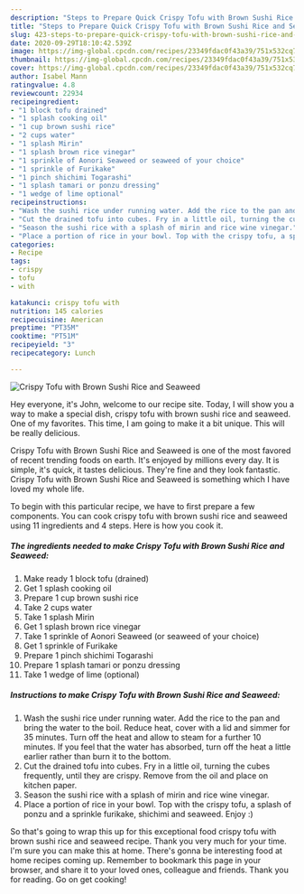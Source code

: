 ```yaml
---
description: "Steps to Prepare Quick Crispy Tofu with Brown Sushi Rice and Seaweed"
title: "Steps to Prepare Quick Crispy Tofu with Brown Sushi Rice and Seaweed"
slug: 423-steps-to-prepare-quick-crispy-tofu-with-brown-sushi-rice-and-seaweed
date: 2020-09-29T18:10:42.539Z
image: https://img-global.cpcdn.com/recipes/23349fdac0f43a39/751x532cq70/crispy-tofu-with-brown-sushi-rice-and-seaweed-recipe-main-photo.jpg
thumbnail: https://img-global.cpcdn.com/recipes/23349fdac0f43a39/751x532cq70/crispy-tofu-with-brown-sushi-rice-and-seaweed-recipe-main-photo.jpg
cover: https://img-global.cpcdn.com/recipes/23349fdac0f43a39/751x532cq70/crispy-tofu-with-brown-sushi-rice-and-seaweed-recipe-main-photo.jpg
author: Isabel Mann
ratingvalue: 4.8
reviewcount: 22934
recipeingredient:
- "1 block tofu drained"
- "1 splash cooking oil"
- "1 cup brown sushi rice"
- "2 cups water"
- "1 splash Mirin"
- "1 splash brown rice vinegar"
- "1 sprinkle of Aonori Seaweed or seaweed of your choice"
- "1 sprinkle of Furikake"
- "1 pinch shichimi Togarashi"
- "1 splash tamari or ponzu dressing"
- "1 wedge of lime optional"
recipeinstructions:
- "Wash the sushi rice under running water. Add the rice to the pan and bring the water to the boil. Reduce heat, cover with a lid and simmer for 35 minutes. Turn off the heat and allow to steam for a further 10 minutes. If you feel that the water has absorbed, turn off the heat a little earlier rather than burn it to the bottom."
- "Cut the drained tofu into cubes. Fry in a little oil, turning the cubes frequently, until they are crispy. Remove from the oil and place on kitchen paper."
- "Season the sushi rice with a splash of mirin and rice wine vinegar."
- "Place a portion of rice in your bowl. Top with the crispy tofu, a splash of ponzu and a sprinkle furikake, shichimi and seaweed. Enjoy :)"
categories:
- Recipe
tags:
- crispy
- tofu
- with

katakunci: crispy tofu with 
nutrition: 145 calories
recipecuisine: American
preptime: "PT35M"
cooktime: "PT51M"
recipeyield: "3"
recipecategory: Lunch

---
```



![Crispy Tofu with Brown Sushi Rice and Seaweed](https://img-global.cpcdn.com/recipes/23349fdac0f43a39/751x532cq70/crispy-tofu-with-brown-sushi-rice-and-seaweed-recipe-main-photo.jpg)

Hey everyone, it's John, welcome to our recipe site. Today, I will show you a way to make a special dish, crispy tofu with brown sushi rice and seaweed. One of my favorites. This time, I am going to make it a bit unique. This will be really delicious.

Crispy Tofu with Brown Sushi Rice and Seaweed is one of the most favored of recent trending foods on earth. It's enjoyed by millions every day. It is simple, it's quick, it tastes delicious. They're fine and they look fantastic. Crispy Tofu with Brown Sushi Rice and Seaweed is something which I have loved my whole life.




To begin with this particular recipe, we have to first prepare a few components. You can cook crispy tofu with brown sushi rice and seaweed using 11 ingredients and 4 steps. Here is how you cook it.

<!--inarticleads1-->

##### The ingredients needed to make Crispy Tofu with Brown Sushi Rice and Seaweed:

1. Make ready 1 block tofu (drained)
1. Get 1 splash cooking oil
1. Prepare 1 cup brown sushi rice
1. Take 2 cups water
1. Take 1 splash Mirin
1. Get 1 splash brown rice vinegar
1. Take 1 sprinkle of Aonori Seaweed (or seaweed of your choice)
1. Get 1 sprinkle of Furikake
1. Prepare 1 pinch shichimi Togarashi
1. Prepare 1 splash tamari or ponzu dressing
1. Take 1 wedge of lime (optional)




<!--inarticleads2-->

##### Instructions to make Crispy Tofu with Brown Sushi Rice and Seaweed:

1. Wash the sushi rice under running water. Add the rice to the pan and bring the water to the boil. Reduce heat, cover with a lid and simmer for 35 minutes. Turn off the heat and allow to steam for a further 10 minutes. If you feel that the water has absorbed, turn off the heat a little earlier rather than burn it to the bottom.
1. Cut the drained tofu into cubes. Fry in a little oil, turning the cubes frequently, until they are crispy. Remove from the oil and place on kitchen paper.
1. Season the sushi rice with a splash of mirin and rice wine vinegar.
1. Place a portion of rice in your bowl. Top with the crispy tofu, a splash of ponzu and a sprinkle furikake, shichimi and seaweed. Enjoy :)




So that's going to wrap this up for this exceptional food crispy tofu with brown sushi rice and seaweed recipe. Thank you very much for your time. I'm sure you can make this at home. There's gonna be interesting food at home recipes coming up. Remember to bookmark this page in your browser, and share it to your loved ones, colleague and friends. Thank you for reading. Go on get cooking!
